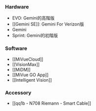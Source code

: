 

### Hardware
- EVO: Gemini的高階版
- [[Gemini SE]]: Gemini For Verizon版
- Gemini
- Sprint: Gemini的初階版

### Software
- [[MiVueCloud]]
- [[VisionMax]]
- [[MiDM]]
- [[MiVue GO App]]
- [[Intelligent Vision]]

### Accessory
- [[qq1b - N708 Riemann - Smart Cable]]